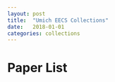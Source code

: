 ```yaml
---
layout: post
title:  "Umich EECS Collections"
date:   2018-01-01
categories: collections
---
```


# Paper List
